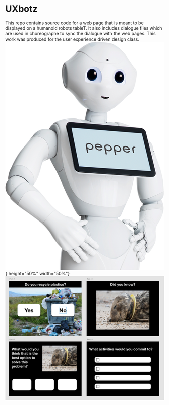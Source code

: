# UXbotz
This repo contains source code for a web page that is meant to be displayed on a humanoid robots tableT. It also includes dialogue files which are used in choreographe to sync the dialogue with the web pages. 
This work was produced for the user experience driven design class.
![Tablet prototype](https://github.com/Vera-D/UXbotz/blob/master/PROTOTYPE/pepper-hp.png){:height="50%" width="50%"}
![Tablet prototype](https://github.com/Vera-D/UXbotz/blob/master/PROTOTYPE/design-guide.png)
